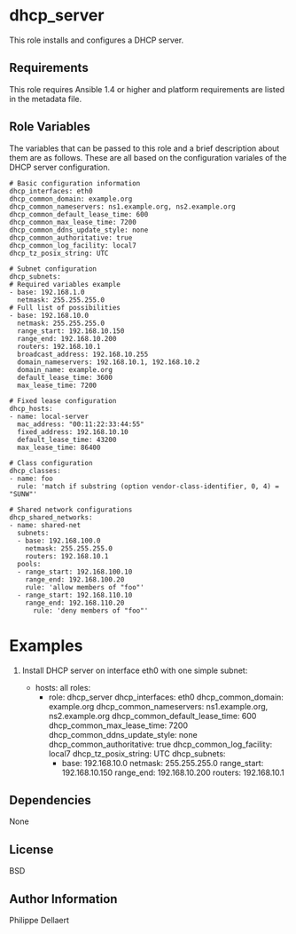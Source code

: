 dhcp_server
===========

This role installs and configures a DHCP server.

Requirements
------------

This role requires Ansible 1.4 or higher and platform requirements are listed
in the metadata file.

Role Variables
--------------

The variables that can be passed to this role and a brief description about
them are as follows. These are all based on the configuration variales of the
DHCP server configuration.

    # Basic configuration information
    dhcp_interfaces: eth0
    dhcp_common_domain: example.org
    dhcp_common_nameservers: ns1.example.org, ns2.example.org
    dhcp_common_default_lease_time: 600
    dhcp_common_max_lease_time: 7200
    dhcp_common_ddns_update_style: none
    dhcp_common_authoritative: true
    dhcp_common_log_facility: local7
    dhcp_tz_posix_string: UTC

    # Subnet configuration
    dhcp_subnets:
    # Required variables example
    - base: 192.168.1.0
      netmask: 255.255.255.0
    # Full list of possibilities
    - base: 192.168.10.0
      netmask: 255.255.255.0
      range_start: 192.168.10.150
      range_end: 192.168.10.200
      routers: 192.168.10.1
      broadcast_address: 192.168.10.255
      domain_nameservers: 192.168.10.1, 192.168.10.2
      domain_name: example.org
      default_lease_time: 3600
      max_lease_time: 7200

    # Fixed lease configuration       
    dhcp_hosts:
    - name: local-server
      mac_address: "00:11:22:33:44:55"
      fixed_address: 192.168.10.10
      default_lease_time: 43200
      max_lease_time: 86400

    # Class configuration
    dhcp_classes:
    - name: foo
      rule: 'match if substring (option vendor-class-identifier, 0, 4) = "SUNW"'
    
    # Shared network configurations
    dhcp_shared_networks:
    - name: shared-net
      subnets:
      - base: 192.168.100.0
        netmask: 255.255.255.0
        routers: 192.168.10.1
      pools:
      - range_start: 192.168.100.10
        range_end: 192.168.100.20
        rule: 'allow members of "foo"'
      - range_start: 192.168.110.10
        range_end: 192.168.110.20
          rule: 'deny members of "foo"'

Examples
========

1) Install DHCP server on interface eth0 with one simple subnet:

    - hosts: all
      roles:
      - role: dhcp_server
        dhcp_interfaces: eth0
        dhcp_common_domain: example.org
        dhcp_common_nameservers: ns1.example.org, ns2.example.org
        dhcp_common_default_lease_time: 600
        dhcp_common_max_lease_time: 7200
        dhcp_common_ddns_update_style: none
        dhcp_common_authoritative: true
        dhcp_common_log_facility: local7
        dhcp_tz_posix_string: UTC
        dhcp_subnets:
        - base: 192.168.10.0
          netmask: 255.255.255.0
          range_start: 192.168.10.150
          range_end: 192.168.10.200
          routers: 192.168.10.1


Dependencies
------------

None

License
-------

BSD

Author Information
------------------

Philippe Dellaert


